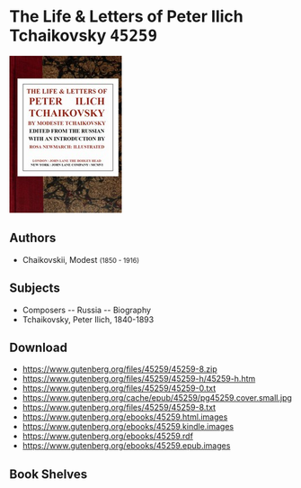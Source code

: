 # The Life & Letters of Peter Ilich Tchaikovsky <kbd>45259</kbd>

![](./cover.medium.jpg "")

## Authors


 - Chaikovskii, Modest <small>(1850 - 1916)</small>

## Subjects


 - Composers -- Russia -- Biography
 - Tchaikovsky, Peter Ilich, 1840-1893

## Download


 - https://www.gutenberg.org/files/45259/45259-8.zip
 - https://www.gutenberg.org/files/45259/45259-h/45259-h.htm
 - https://www.gutenberg.org/files/45259/45259-0.txt
 - https://www.gutenberg.org/cache/epub/45259/pg45259.cover.small.jpg
 - https://www.gutenberg.org/files/45259/45259-8.txt
 - https://www.gutenberg.org/ebooks/45259.html.images
 - https://www.gutenberg.org/ebooks/45259.kindle.images
 - https://www.gutenberg.org/ebooks/45259.rdf
 - https://www.gutenberg.org/ebooks/45259.epub.images

## Book Shelves


